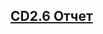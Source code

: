## [CD2.6 Отчет](https://github.com/qweeep/Android/blob/main/CD2.6/Лабораторная%20работа%20CD2.6%20Отчет%20Красулин%20.pdf)
